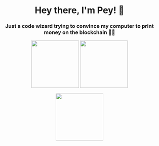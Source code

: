<h1 align="center">Hey there, I'm Pey! 👋</h1>
<h3 align="center">Just a code wizard trying to convince my computer to print money on the blockchain 💸✨</h3>
<p align="center">
  <img src="https://github-readme-stats.vercel.app/api?username=mhdverel&show_icons=true&theme=codeSTACKr" height="150" />
  <img src="https://github-readme-streak-stats.herokuapp.com/?user=mhdverel&theme=codeSTACKr" height="150" />
</p>

<p align="center">
  <img src="https://github-readme-stats.vercel.app/api/top-langs/?username=mhdverel&layout=compact&theme=codeSTACKr" height="150" />
</p>
